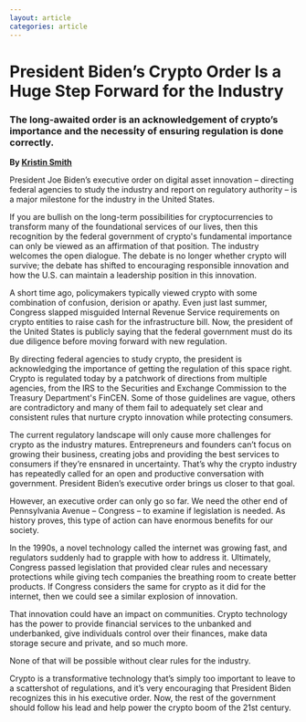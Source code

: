 ```yaml
---
layout: article
categories: article
---
```



# President Biden’s Crypto Order Is a Huge Step Forward for the Industry
### The long-awaited order is an acknowledgement of crypto’s importance and the necessity of ensuring regulation is done correctly.
**By [Kristin Smith](https://www.coindesk.com/author/KristinSmith/)**

President Joe Biden’s executive order on digital asset innovation – directing federal agencies to study the industry and report on regulatory authority – is a major milestone for the industry in the United States.

If you are bullish on the long-term possibilities for cryptocurrencies to transform many of the foundational services of our lives, then this recognition by the federal government of crypto's fundamental importance can only be viewed as an affirmation of that position. The industry welcomes the open dialogue. The debate is no longer whether crypto will survive; the debate has shifted to encouraging responsible innovation and how the U.S. can maintain a leadership position in this innovation.

A short time ago, policymakers typically viewed crypto with some combination of confusion, derision or apathy. Even just last summer, Congress slapped misguided Internal Revenue Service requirements on crypto entities to raise cash for the infrastructure bill. Now, the president of the United States is publicly saying that the federal government must do its due diligence before moving forward with new regulation.

By directing federal agencies to study crypto, the president is acknowledging the importance of getting the regulation of this space right. Crypto is regulated today by a patchwork of directions from multiple agencies, from the IRS to the Securities and Exchange Commission to the Treasury Department's FinCEN. Some of those guidelines are vague, others are contradictory and many of them fail to adequately set clear and consistent rules that nurture crypto innovation while protecting consumers.

The current regulatory landscape will only cause more challenges for crypto as the industry matures. Entrepreneurs and founders can’t focus on growing their business, creating jobs and providing the best services to consumers if they’re ensnared in uncertainty. That’s why the crypto industry has repeatedly called for an open and productive conversation with government. President Biden’s executive order brings us closer to that goal.

However, an executive order can only go so far. We need the other end of Pennsylvania Avenue – Congress – to examine if legislation is needed. As history proves, this type of action can have enormous benefits for our society.

In the 1990s, a novel technology called the internet was growing fast, and regulators suddenly had to grapple with how to address it. Ultimately, Congress passed legislation that provided clear rules and necessary protections while giving tech companies the breathing room to create better products. If Congress considers the same for crypto as it did for the internet, then we could see a similar explosion of innovation.

That innovation could have an impact on communities. Crypto technology has the power to provide financial services to the unbanked and underbanked, give individuals control over their finances, make data storage secure and private, and so much more.

None of that will be possible without clear rules for the industry.

Crypto is a transformative technology that’s simply too important to leave to a scattershot of regulations, and it’s very encouraging that President Biden recognizes this in his executive order. Now, the rest of the government should follow his lead and help power the crypto boom of the 21st century.